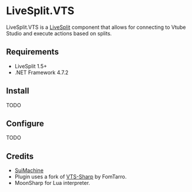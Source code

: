 ﻿LiveSplit.VTS
=====================

LiveSplit.VTS is a [LiveSplit](http://livesplit.org/) component that allows for connecting to Vtube Studio and execute actions based on splits.

Requirements
------------

  * LiveSplit 1.5+
  * .NET Framework 4.7.2 

Install
-------
TODO

Configure
---------
TODO 


Credits
-------
  * [SuiMachine](http://twitch.tv/suimachine)
  * Plugin uses a fork of [VTS-Sharp](https://github.com/FomTarro/VTS-Sharp) by FomTarro.
  * MoonSharp for Lua interpreter.
